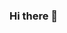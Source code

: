 ### Hi there 👋

<!--
**we0091234/we0091234** is a ✨ _special_ ✨ repository because its `README.md` (this file) appears on your GitHub profile.

Here are some ideas to get you started:

- 🔭 I’m currently working on ...
- 🌱 I’m currently learning ...
- 👯 I’m looking to collaborate on ...
- 🤔 I’m looking for help with ...
- 💬 Ask me about ...
- 📫 How to reach me: ...
- 😄 Pronouns: ...
- ⚡ Fun fact: ...
[info](https://github-readme-stats.vercel.app/api?username=we0091234&show_icons=true&count_private=true&hide=prs&theme=default_repocard)
